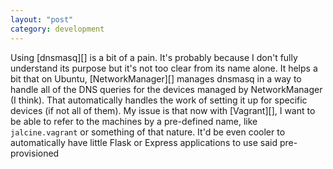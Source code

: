 ```yaml
---
layout: "post"
category: development
---
```


Using [dnsmasq][] is a bit of a pain. It's probably because I don't fully
understand its purpose but it's not too clear from its name alone. It helps a
bit that on Ubuntu, [NetworkManager][] manages dnsmasq in a way to handle all
of the DNS queries for the devices managed by NetworkManager (I think). That
automatically handles the work of setting it up for specific devices (if not all
of them). My issue is that now with [Vagrant][], I want to be able to refer to
the machines by a pre-defined name, like `jalcine.vagrant` or something of that
nature. It'd be even cooler to automatically have little Flask or Express
applications to use said pre-provisioned 

